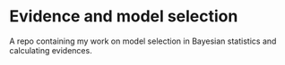 # Evidence and model selection
A repo containing my work on model selection in Bayesian statistics and calculating evidences. 
